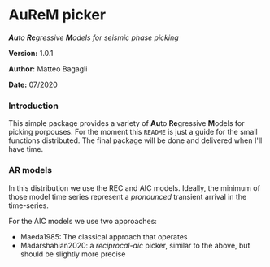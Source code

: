 # AuReM picker

_**Au**to **Re**gressive **M**odels for seismic phase picking_

**Version:** 1.0.1

**Author:** Matteo Bagagli

**Date:** 07/2020


### Introduction

This simple package provides a variety of **Au**to **Re**gressive **M**odels for picking porpouses.
For the moment this `README` is just a guide for the small functions distributed. The final package will be done and delivered when I'll have time.


### AR models

In this distribution we use the REC and AIC models.
Ideally, the minimum of those model time series represent a _pronounced_ transient arrival in the time-series.

For the AIC models we use two approaches:

- Maeda1985: The classical approach that operates
- Madarshahian2020: a _reciprocal-aic_ picker, similar to the above, but should be slightly more precise

